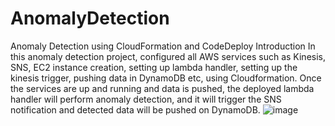 # AnomalyDetection
Anomaly Detection using CloudFormation and CodeDeploy
Introduction
In this anomaly detection project, configured all AWS services such as Kinesis, SNS, EC2 instance creation, setting up lambda handler, setting up the kinesis trigger, pushing data in DynamoDB etc, using Cloudformation. Once the services are up and running and data is pushed, the deployed lambda handler will perform anomaly detection, and it will trigger the SNS notification and detected data will be pushed on DynamoDB.
![image](https://user-images.githubusercontent.com/45310865/134321612-785a3a89-183d-4984-aa26-153817093064.png)

